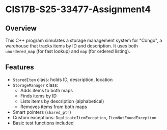 # CIS17B-S25-33477-Assignment4

## Overview
This C++ program simulates a storage management system for "Congo", a warehouse that tracks items by ID and description. It uses both `unordered_map` (for fast lookup) and `map` (for ordered listing).

## Features
- `StoredItem` class: holds ID, description, location
- `StorageManager` class:
  - Adds items to both maps
  - Finds items by ID
  - Lists items by description (alphabetical)
  - Removes items from both maps
- Smart pointers (`shared_ptr`)
- Custom exceptions: `DuplicateItemException`, `ItemNotFoundException`
- Basic test functions included
